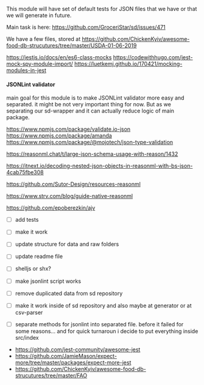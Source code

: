 This module will have set of default tests for JSON files that we have or that we will generate in future.

Main task is here: https://github.com/GroceriStar/sd/issues/471

We have a few files, stored at https://github.com/ChickenKyiv/awesome-food-db-strucutures/tree/master/USDA-01-06-2019

https://jestjs.io/docs/en/es6-class-mocks
https://codewithhugo.com/jest-mock-spy-module-import/
https://luetkemj.github.io/170421/mocking-modules-in-jest



#### JSONLint validator

main goal for this module is to make JSONLint validator more easy and separated.
it might be not very important thing for now.
But as we separating our sd-wrapper and it can actually reduce logic of main package.

https://www.npmjs.com/package/validate.io-json
https://www.npmjs.com/package/amanda
https://www.npmjs.com/package/@mojotech/json-type-validation

https://reasonml.chat/t/large-json-schema-usage-with-reason/1432

https://itnext.io/decoding-nested-json-objects-in-reasonml-with-bs-json-4cab75fbe308


https://github.com/Sutor-Design/resources-reasonml

https://www.strv.com/blog/guide-native-reasonml

https://github.com/epoberezkin/ajv


- [ ] add tests
- [ ] make it work
- [ ] update structure for data and raw folders
- [ ] update readme file
- [ ] shelljs or shx?
- [ ] make jsonlint script works
- [ ] remove duplicated data from sd repository
- [ ] make it work inside of sd repository and also maybe at generator or at csv-parser
- [ ] separate methods for jsonlint into separated file. before it failed for some reasons... and for quick turnaroun i decide to put everything inside src/index


- https://github.com/jest-community/awesome-jest
- https://github.com/JamieMason/expect-more/tree/master/packages/expect-more-jest
- https://github.com/ChickenKyiv/awesome-food-db-strucutures/tree/master/FAO
